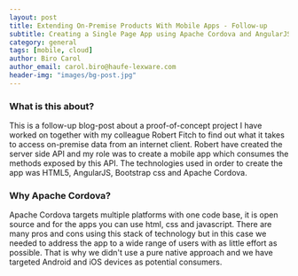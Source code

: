 ```yaml
---
layout: post
title: Extending On-Premise Products With Mobile Apps - Follow-up
subtitle: Creating a Single Page App using Apache Cordova and AngularJS
category: general
tags: [mobile, cloud]
author: Biro Carol
author_email: carol.biro@haufe-lexware.com
header-img: "images/bg-post.jpg"
---
```


### What is this about?

This is a follow-up blog-post about a proof-of-concept project I have worked on together with my colleague Robert Fitch to find out what it takes to access on-premise data from an internet client. Robert have created the server side API and my role was to create a mobile app which consumes the methods exposed by this API. The technologies used in order to create the app was HTML5, AngularJS, Bootstrap css and Apache Cordova.

### Why Apache Cordova?

Apache Cordova targets multiple platforms with one code base, it is open source and for the apps you can use html, css and javascript. There are many pros and cons using this stack of technology but in this case we needed to address the app to a wide range of users with as little effort as possible. That is why we didn't use a pure native approach and we have targeted Android and iOS devices as potential consumers.
